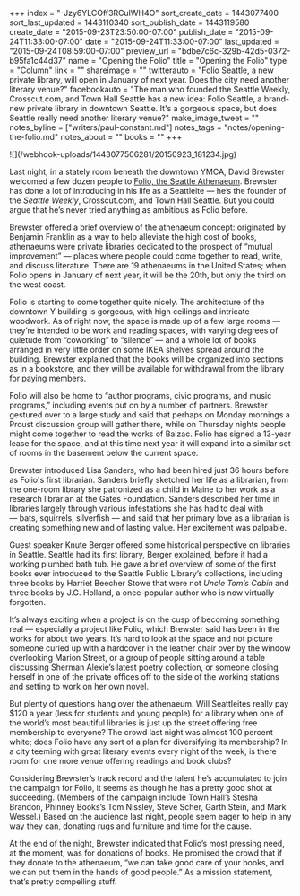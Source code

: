 +++
index = "-Jzy6YLCOff3RCulWH4O"
sort_create_date = 1443077400
sort_last_updated = 1443110340
sort_publish_date = 1443119580
create_date = "2015-09-23T23:50:00-07:00"
publish_date = "2015-09-24T11:33:00-07:00"
date = "2015-09-24T11:33:00-07:00"
last_updated = "2015-09-24T08:59:00-07:00"
preview_url = "bdbe7c6c-329b-42d5-0372-b95fa1c44d37"
name = "Opening the Folio"
title = "Opening the Folio"
type = "Column"
link = ""
shareimage = ""
twitterauto = "Folio Seattle, a new private library, will open in January of next year. Does the city need another literary venue?"
facebookauto = "The man who founded the Seattle Weekly, Crosscut.com, and Town Hall Seattle has a new idea: Folio Seattle, a brand-new private library in downtown Seattle. It's a gorgeous space, but does Seattle really need another literary venue?"
make_image_tweet = ""
notes_byline = ["writers/paul-constant.md"]
notes_tags = "notes/opening-the-folio.md"
notes_about = ""
books = ""
+++
<p class="image">![](/webhook-uploads/1443077506281/20150923_181234.jpg)</p>

Last night, in a stately room beneath the downtown YMCA, David Brewster welcomed a few dozen people to [Folio, the Seattle Athenaeum](http://www.folioseattle.org/). Brewster has done a lot of introducing in his life as a Seattleite — he’s the founder of the *Seattle Weekly*, Crosscut.com, and Town Hall Seattle. But you could argue that he’s never tried anything as ambitious as Folio before.

Brewster offered a brief overview of the athenaeum concept: originated by Benjamin Franklin as a way to help alleviate the high cost of books, athenaeums were private libraries dedicated to the prospect of “mutual improvement” — places where people could come together to read, write, and discuss literature. There are 19 athenaeums in the United States; when Folio opens in January of next year, it will be the 20th, but only the third on the west coast.

Folio is starting to come together quite nicely. The architecture of the downtown Y building is gorgeous, with high ceilings and intricate woodwork. As of right now, the space is made up of a few large rooms — they’re intended to be work and reading spaces, with varying degrees of quietude from “coworking” to “silence” — and a whole lot of books arranged in very little order on some IKEA shelves spread around the building. Brewster explained that the books will be organized into sections as in a bookstore, and they will be available for withdrawal from the library for paying members.

Folio will also be home to “author programs, civic programs, and music programs,” including events put on by a number of partners. Brewster gestured over to a large study and said that perhaps on Monday mornings a Proust discussion group will gather there, while on Thursday nights people might come together to read the works of Balzac. Folio has signed a 13-year lease for the space, and at this time next year it will expand into a similar set of rooms in the basement below the current space.

Brewster introduced Lisa Sanders, who had been hired just 36 hours before as Folio's first librarian. Sanders briefly sketched her life as a librarian, from the one-room library she patronized as a child in Maine to her work as a research librarian at the Gates Foundation. Sanders described her time in libraries largely through various infestations she has had to deal with — bats, squirrels, silverfish — and said that her primary love as a librarian is creating something new and of lasting value. Her excitement was palpable.

Guest speaker Knute Berger offered some historical perspective on libraries in Seattle. Seattle had its first library, Berger explained, before it had a working plumbed bath tub. He gave a brief overview of some of the first books ever introduced to the Seattle Public Library’s collections, including three books by Harriet Beecher Stowe that were not *Uncle Tom’s Cabin* and three books by J.G. Holland, a once-popular author who is now virtually forgotten.

It’s always exciting when a project is on the cusp of becoming something real — especially a project like Folio, which Brewster said has been in the works for about two years. It’s hard to look at the space and not picture someone curled up with a hardcover in the leather chair over by the window overlooking Marion Street, or a group of people sitting around a table discussing Sherman Alexie’s latest poetry collection, or someone closing herself in one of the private offices off to the side of the working stations and setting to work on her own novel.

But plenty of questions hang over the athenaeum. Will Seattleites really pay $120 a year (less for students and young people) for a library when one of the world’s most beautiful libraries is just up the street offering free membership to everyone? The crowd last night was almost 100 percent white; does Folio have any sort of a plan for diversifying its membership? In a city teeming with great literary events every night of the week, is there room for one more venue offering readings and book clubs?

Considering Brewster’s track record and the talent he’s accumulated to join the campaign for Folio, it seems as though he has a pretty good shot at succeeding. (Members of the campaign include Town Hall’s Stesha Brandon, Phinney Books’s Tom Nissley, Steve Scher, Garth Stein, and Mark Wessel.) Based on the audience last night, people seem eager to help in any way they can, donating rugs and furniture and time for the cause. 

At the end of the night, Brewster indicated that Folio’s most pressing need, at the moment, was for donations of books. He promised the crowd that if they donate to the athenaeum, “we can take good care of your books, and we can put them in the hands of good people.” As a mission statement, that’s pretty compelling stuff.
